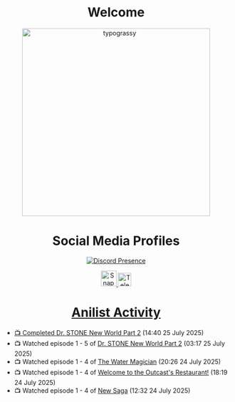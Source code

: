 <div align="center">

# Welcome
<a href="https://github.com/kawarimidoll/typograssy">
    <img alt="typograssy" src="https://typograssy.deno.dev/api?text=%E3%82%88%E3%81%86%E3%81%93%E3%81%9D%E3%81%BF%E3%81%AA%E3%81%95%E3%82%93%20-%20Sheby--&&l0=none&l1=82d9d0&l2=027353&l3=038c4c&l4=01402e&bg=none&frame=none&speed=100&comment=" width="421.99">
</a>

</div>

<div align="center">

# Social Media Profiles

[![Discord Presence](https://lanyard.cnrad.dev/api/612532963938271232)](https://discord.com/users/612532963938271232)


<a href="https://www.snapchat.com/add/a.sheby" title="Snapchat Profile">
    <img src="https://www.freepnglogos.com/uploads/snapchat-logo-png-0.png" width="35" alt="Snapchat Logo" />


<a href="https://t.me/ASheby" title="Telegram Profile">
    <img src="https://www.freepnglogos.com/uploads/telegram-logo-png-0.png" width="30" alt="Telegram Logo" />


</div>

<div align="center">

# Anilist Activity

</div>

<!-- ANILIST_ACTIVITY:start -->

-   📺 Completed [Dr. STONE New World Part 2](https://anilist.co/anime/162670) (14:40 25 July 2025)
-   📺 Watched episode 1 - 5 of [Dr. STONE New World Part 2](https://anilist.co/anime/162670) (03:17 25 July 2025)
-   📺 Watched episode 1 - 4 of [The Water Magician](https://anilist.co/anime/186052) (20:26 24 July 2025)
-   📺 Watched episode 1 - 4 of [Welcome to the Outcast's Restaurant!](https://anilist.co/anime/185544) (18:19 24 July 2025)
-   📺 Watched episode 1 - 4 of [New Saga](https://anilist.co/anime/155838) (12:32 24 July 2025)

<!-- ANILIST_ACTIVITY:end -->
